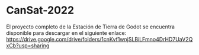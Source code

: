 # CanSat-2022
El proyecto completo de la Estación de Tierra de Godot se encuentra disponible para descargar en el siguiente enlace: 
https://drive.google.com/drive/folders/1cnKvf1wnjSLBiLFmno4DrHD7UaV2QxCb?usp=sharing
